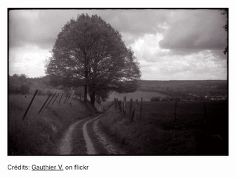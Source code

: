 ![Noe](/images/2022-12-14.jpg)

Crédits: [Gauthier V.](https://www.flickr.com/people/gvdmoort/) on flickr